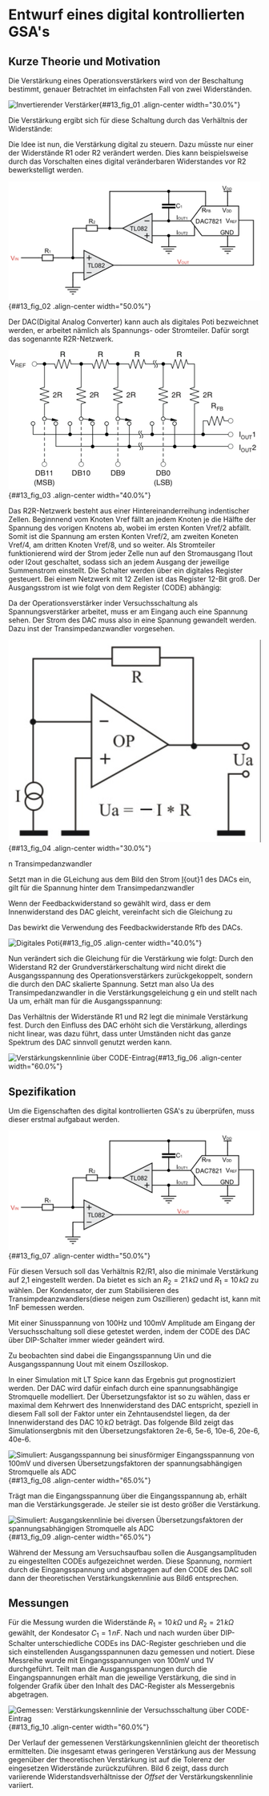 # Entwurf eines digital kontrollierten GSA's

## Kurze Theorie und Motivation

Die Verstärkung eines Operationsverstärkers wird von der Beschaltung
bestimmt, genauer Betrachtet im einfachsten Fall von zwei Widerständen.

![Invertierender
Verstärker](img/Experiment_13/NichtInvertierenderVerstaerker.png){##13_fig_01
.align-center width="30.0%"}

Die Verstärkung ergibt sich für diese Schaltung durch das Verhältnis der
Widerstände:

Die Idee ist nun, die Verstärkung digital zu steuern. Dazu müsste nur
einer der Widerstände R1 oder R2 verändert werden. Dies kann
beispielsweise durch das Vorschalten eines digital veränderbaren
Widerstandes vor R2 bewerkstelligt werden.

![Versuchsschaltung](img/Experiment_13/Versuchsschaltung.png){##13_fig_02
.align-center width="50.0%"}

Der DAC(Digital Analog Converter) kann auch als digitales Poti
bezweichnet werden, er arbeitet nämlich als Spannungs- oder Stromteiler.
Dafür sorgt das sogenannte R2R-Netzwerk.

![R2R-Netzwerk](img/Experiment_13/R2R.png){##13_fig_03 .align-center
width="40.0%"}

Das R2R-Netzwerk besteht aus einer Hintereinanderreihung indentischer
Zellen. Beginnnend vom Knoten Vref fällt an jedem Knoten je die Hälfte
der Spannung des vorigen Knotens ab, wobei im ersten Konten Vref/2
abfällt. Somit ist die Spannung am ersten Konten Vref/2, am zweiten
Koneten Vref/4, am dritten Knoten Vref/8, und so weiter. Als Stromteiler
funktionierend wird der Strom jeder Zelle nun auf den Stromausgang I1out
oder I2out geschaltet, sodass sich an jedem Ausgang der jeweilige
Summenstrom einstellt. Die Schalter werden über ein digitales Register
gesteuert. Bei einem Netzwerk mit 12 Zellen ist das Register 12-Bit
groß. Der Ausgangsstrom ist wie folgt von dem Register (CODE) abhängig:

Da der Operationsverstärker inder Versuchsschaltung als
Spannungsverstärker arbeitet, muss er am Eingang auch eine Spannung
sehen. Der Strom des DAC muss also in eine Spannung gewandelt werden.
Dazu inst der Transimpedanzwandler vorgesehen.

![](img/Experiment_13/Transimpedanzwandler.png){##13_fig_04 .align-center
width="30.0%"}

n Transimpedanzwandler

Setzt man in die GLeichung aus dem Bild den Strom [I](){out}1 des DACs
ein, gilt für die Spannung hinter dem Transimpedanzwandler

Wenn der Feedbackwiderstand so gewählt wird, dass er dem Innenwiderstand
des DAC gleicht, vereinfacht sich die Gleichung zu

Das bewirkt die Verwendung des Feedbackwiderstande Rfb des DACs.

![Digitales
Poti](img/Experiment_13/DAC_Spannungsanwendung.png){##13_fig_05
.align-center width="40.0%"}

Nun verändert sich die Gleichung für die Verstärkung wie folgt: Durch
den Widerstand R2 der Grundverstärkerschaltung wird nicht direkt die
Ausgangsspannung des Operationsverstärkers zurückgekoppelt, sondern die
durch den DAC skalierte Spannung. Setzt man also Ua des
Transimpedanzwandler in die Verstärkungsgeleichung g ein und stellt nach
Ua um, erhält man für die Ausgangsspannung:

Das Verhältnis der Widerstände R1 und R2 legt die minimale Verstärkung
fest. Durch den Einfluss des DAC erhöht sich die Verstärkung, allerdings
nicht linear, was dazu führt, dass unter Umständen nicht das ganze
Spektrum des DAC sinnvoll genutzt werden kann.

![Verstärkungskennlinie über
CODE-Eintrag](img/Experiment_13/gainCharacterDCGSA.png){##13_fig_06
.align-center width="60.0%"}

## Spezifikation

Um die Eigenschaften des digital kontrollierten GSA\'s zu überprüfen,
muss dieser erstmal aufgabaut werden.

![Versuchsschaltung](img/Experiment_13/Versuchsschaltung.png){##13_fig_07
.align-center width="50.0%"}

Für diesen Versuch soll das Verhältnis R2/R1, also die minimale
Verstärkung auf 2,1 eingestellt werden. Da bietet es sich an
$R_2=21\,k\Omega$ und $R_1=10\,k\Omega$ zu wählen. Der Kondensator, der
zum Stabilisieren des Transimpdeanzwandlers(diese neigen zum
Oszillieren) gedacht ist, kann mit 1nF bemessen werden.

Mit einer Sinusspannung von 100Hz und 100mV Amplitude am Eingang der
Versuchsschaltung soll diese getestet werden, indem der CODE des DAC
über DIP-Schalter immer wieder geändert wird.

Zu beobachten sind dabei die Eingangsspannung Uin und die
Ausgangsspannung Uout mit einem Oszilloskop.

In einer Simulation mit LT Spice kann das Ergebnis gut prognostiziert
werden. Der DAC wird dafür einfach durch eine spannungsabhängige
Stromquelle modelliert. Der Übersetzungsfaktor ist so zu wählen, dass er
maximal dem Kehrwert des Innenwiderstand des DAC entspricht, speziell in
diesem Fall soll der Faktor unter ein Zehntausendstel liegen, da der
Innenwiderstand des DAC $10\,k\Omega$ beträgt. Das folgende Bild zeigt
das Simulationsergbnis mit den Übersetzungsfaktoren 2e-6, 5e-6, 10e-6,
20e-6, 40e-6.

![Simuliert: Ausgangsspannung bei sinusförmiger Eingangsspannung von
100mV und diversen Übersetzungsfaktoren der spannungsabhängigen
Stromquelle als ADC](img/Experiment_13/timeSimulation.png){##13_fig_08
.align-center width="65.0%"}

Trägt man die Eingangsspannung über die Eingangsspannung ab, erhält man
die Verstärkungsgerade. Je steiler sie ist desto größer die Verstärkung.

![Simuliert: Ausgangskennlinie bei diversen Übersetzungsfaktoren der
spannungsabhängigen Stromquelle als
ADC](img/Experiment_13/gainSimulation.png){##13_fig_09 .align-center
width="65.0%"}

Während der Messung am Versuchsaufbau sollen die Ausgangsamplituden zu
eingestellten CODEs aufgezeichnet werden. Diese Spannung, normiert durch
die Eingangsspannung und abgetragen auf den CODE des DAC soll dann der
theoretischen Verstärkungskennlinie aus Bild6 entsprechen.

## Messungen

Für die Messung wurden die Widerstände $R_1=10\,k\Omega$ und
$R_2=21\,k\Omega$ gewählt, der Kondesator $C_1=1\,nF$. Nach und nach
wurden über DIP-Schalter unterschiedliche CODEs ins DAC-Register
geschrieben und die sich einstellenden Ausgangsspannunen dazu gemessen
und notiert. Diese Messreihe wurde mit Eingangsspannungen von 100mV und
1V durchgeführt. Teilt man die Ausgangsspannungen durch die
Eingangspannungen erhält man die jeweilige Verstärkung, die sind in
folgender Grafik über den Inhalt des DAC-Register als Messergebnis
abgetragen.

![Gemessen: Verstärkungskennlinie der Versuchsschaltung über
CODE-Eintrag](img/Experiment_13/mesurementDCGSA.png){##13_fig_10
.align-center width="60.0%"}

Der Verlauf der gemessenen Verstärkungskennlinien gleicht der
theoretisch ermittelten. Die insgesamt etwas geringeren Verstärkung aus
der Messung gegenüber der theoretischen Verstärkung ist auf die Tolerenz
der eingesetzen Widerstände zurückzuführen. Bild 6 zeigt, dass durch
variierende Widerstandsverhältnisse der *Offset* der
Verstärkungskennlinie variiert.
